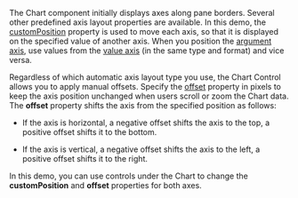 The Chart component initially displays axes along pane borders. Several other predefined axis layout properties are available. In this demo, the [customPosition](/Documentation/ApiReference/UI_Components/dxChart/Configuration/argumentAxis/#customPosition) property is used to move each axis, so that it is displayed on the specified value of another axis. When you position the [argument axis](/Documentation/ApiReference/UI_Components/dxChart/Configuration/argumentAxis/), use values from the [value axis](/Documentation/ApiReference/UI_Components/dxChart/Configuration/valueAxis/) (in the same type and format) and vice versa.

Regardless of which automatic axis layout type you use, the Chart Control allows you to apply manual offsets. Specify the [offset](/Documentation/ApiReference/UI_Components/dxChart/Configuration/argumentAxis/#offset) property in pixels to keep the axis position unchanged when users scroll or zoom the Chart data. The **offset** property shifts the axis from the specified position as follows:

- If the axis is horizontal, a negative offset shifts the axis to the top, a positive offset shifts it to the bottom. 

- If the axis is vertical, a negative offset shifts the axis to the left, a positive offset shifts it to the right.

In this demo, you can use controls under the Chart to change the **customPosition** and **offset** properties for both axes.
